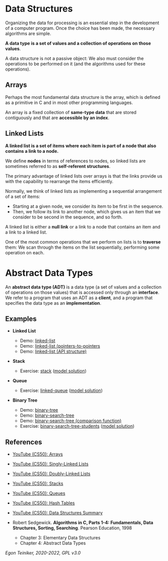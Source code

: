 # Data Structures

Organizing the data for processing is an essential step in the development of a computer program. 
Once the choice has been made, the necessary algorithms are simple.

**A data type is a set of values and a collection of operations on those values**.

A data structure is not a passive object: We also must consider the operations to be performed on it 
(and the algorithms used for these operations).

## Arrays
Perhaps the most fundamental data structure is the array, which is defined as a primitive in C and in most other
programming languages.

An array is a fixed collection of **same-type data** that are stored contiguously and that 
are **accessible by an index**.

## Linked Lists

**A linked list is a set of items where each item is part of a node that also contains a link to a node.**

We define **nodes** in terms of references to nodes, so linked lists are sometimes referred to as 
**self-referent structures**.

The primary advantage of linked lists over arrays is that the links provide us with the capability to rearrange 
the items efficiently.

Normally, we think of linked lists as implementing a sequential arrangement of a set of items: 
* Starting at a given node, we consider its item to be first in the sequence. 
* Then, we follow its link to another node, which gives us an item that we consider to be second in the 
    sequence, and so forth.

A linked list is either a **null link** or a link to a node that contains an item and a link to a linked list.

One of the most common operations that we perform on lists is to **traverse** them: We scan through the items 
on the list sequentially, performing some operation on each.


# Abstract Data Types
An **abstract data type (ADT)** is a data type (a set of values and a collection of operations on those values) 
that is accessed only through an **interface**. We refer to a program that uses an ADT as a **client**, and a 
program that specifies the data type as an **implementation**.


## Examples

* **Linked List**
    * Demo: [linked-list](https://github.com/teiniker/teiniker-lectures-computerscience/tree/master/data-structures/list/linked-list)
    * Demo: [linked-list (pointers-to-pointers](https://github.com/teiniker/teiniker-lectures-computerscience/tree/master/data-structures/list/linked-list2)
    * Demo: [linked-list (API structure)](https://github.com/teiniker/teiniker-lectures-computerscience/tree/master/data-structures/list/linked-list3)

* **Stack**
    * Exercise: [stack](https://github.com/teiniker/teiniker-lectures-computerscience/tree/master/data-structures/stack/linked-stack-exercise) 
            ([model solution](https://github.com/teiniker/teiniker-lectures-computerscience/tree/master/data-structures/stack/linked-stack))
            
* **Queue** 
    * Exercise: [linked-queue](https://github.com/teiniker/teiniker-lectures-computerscience/tree/master/data-structures/queue/linked-queue-exercise) 
            ([model solution](https://github.com/teiniker/teiniker-lectures-computerscience/tree/master/data-structures/queue/linked-queue))

* **Binary Tree**
    * Demo: [binary-tree](https://github.com/teiniker/teiniker-lectures-computerscience/tree/master/data-structures/tree/binary-tree)
    * Demo: [binary-search-tree](https://github.com/teiniker/teiniker-lectures-computerscience/tree/master/data-structures/tree/binary-search-tree)
    * Demo: [binary-search-tree (comparison function)](https://github.com/teiniker/teiniker-lectures-computerscience/tree/master/data-structures/tree/binary-search-tree2)
    * Exercise: [binary-search-tree-students](https://github.com/teiniker/teiniker-lectures-computerscience/tree/master/data-structures/tree/binary-search-tree-students-exercise) 
        ([model solution](https://github.com/teiniker/teiniker-lectures-computerscience/tree/master/data-structures/tree/binary-search-tree-students))

## References

* [YouTube (CS50): Arrays](https://youtu.be/YdSycMcxvY0)
* [YouTube (CS50): Singly-Linked Lists](https://youtu.be/zQI3FyWm144) 
* [YouTube (CS50): Doubly-Linked Lists](https://youtu.be/FHMPswJDCvU) 
* [YouTube (CS50): Stacks](https://youtu.be/hVsNqhEthOk)
* [YouTube (CS50): Queues](https://youtu.be/3TmUv1uS92s)
* [YouTube (CS50): Hash Tables](https://youtu.be/nvzVHwrrub0)
* [YouTube (CS50): Data Structures Summary](https://youtu.be/3uGchQbk7g8)

* Robert Sedgewick. **Algorithms in C, Parts 1-4: Fundamentals, Data Structures, Sorting, Searching**. 
    Pearson Education, 1998 
    * Chapter 3: Elementary Data Structures
    * Chapter 4: Abstract Data Types
                 

*Egon Teiniker, 2020-2022, GPL v3.0*                       
